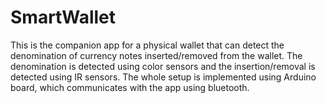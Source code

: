 # SmartWallet

This is the companion app for a physical wallet that can detect the denomination of currency notes inserted/removed from the wallet. The denomination is detected using color sensors and the insertion/removal is detected using IR sensors. The whole setup is implemented using Arduino board, which communicates with the app using bluetooth.

